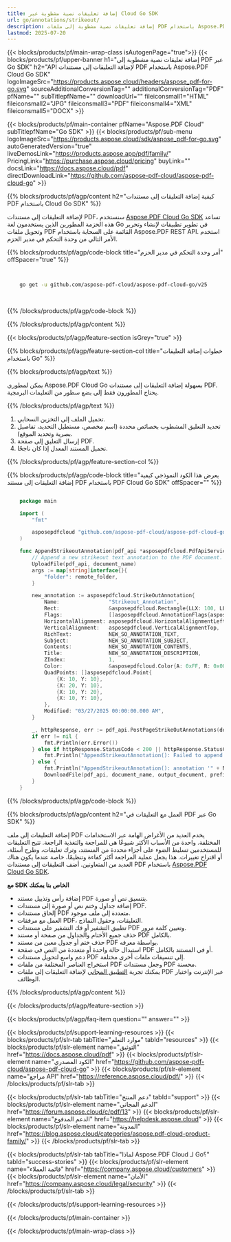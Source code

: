 ```yaml
---
title: إضافة تعليقات نصية مشطوبة عبر Cloud Go SDK
url: go/annotations/strikeout/
description: إضافة تعليقات نصية مشطوبة إلى ملفات PDF باستخدام Aspose.PDF Cloud SDK لـ Go.
lastmod: 2025-07-20
---
```


{{< blocks/products/pf/main-wrap-class isAutogenPage="true">}}
{{< blocks/products/pf/upper-banner h1="إضافة تعليقات نصية مشطوبة إلى PDF عبر Go SDK" h2="API لإضافة التعليقات إلى مستندات PDF باستخدام Aspose.PDF Cloud Go SDK" logoImageSrc="https://products.aspose.cloud/headers/aspose_pdf-for-go.svg" sourceAdditionalConversionTag="" additionalConversionTag="PDF" pfName="" subTitlepfName="" downloadUrl="" fileiconsmall1="HTML" fileiconsmall2="JPG" fileiconsmall3="PDF" fileiconsmall4="XML" fileiconsmall5="DOCX" >}}

{{< blocks/products/pf/main-container pfName="Aspose.PDF Cloud" subTitlepfName="Go SDK" >}}
{{< blocks/products/pf/sub-menu logoImageSrc="https://products.aspose.cloud/sdk/aspose_pdf-for-go.svg"
autoGeneratedVersion="true"
liveDemosLink="https://products.aspose.app/pdf/family/" PricingLink="https://purchase.aspose.cloud/pricing" buyLink="" docsLink="https://docs.aspose.cloud/pdf"  directDownloadLink="https://github.com/aspose-pdf-cloud/aspose-pdf-cloud-go" >}}

{{% blocks/products/pf/agp/content h2="كيفية إضافة التعليقات إلى مستندات PDF باستخدام Cloud Go SDK" %}}

لإضافة التعليقات إلى مستندات PDF، سنستخدم
[Aspose.PDF Cloud Go SDK](https://products.aspose.cloud/pdf/go/)
تساعد هذه الحزمة المطورين الذين يستخدمون لغة Go في تطوير تطبيقات لإنشاء وتحرير وتحويل ملفات PDF القائمة على السحابة باستخدام Aspose.PDF REST API. استخدم الأمر التالي من وحدة التحكم في مدير الحزم.

{{% blocks/products/pf/agp/code-block title="أمر وحدة التحكم في مدير الحزم" offSpacer="true" %}}

```bash

     
    go get -u github.com/aspose-pdf-cloud/aspose-pdf-cloud-go/v25
     
     
```

{{% /blocks/products/pf/agp/code-block %}}

{{% /blocks/products/pf/agp/content %}}

{{< blocks/products/pf/agp/feature-section isGrey="true" >}}

{{% blocks/products/pf/agp/feature-section-col title="خطوات إضافة التعليقات باستخدام Go" %}}

{{% blocks/products/pf/agp/text %}}

يمكن لمطوري Aspose.PDF Cloud Go بسهولة إضافة التعليقات إلى مستندات PDF. يحتاج المطورون فقط إلى بضع سطور من التعليمات البرمجية.

{{% /blocks/products/pf/agp/text %}}

1. تحميل الملف إلى التخزين السحابي.
1. تحديد التعليق المشطوب بخصائص محددة (اسم مخصص، مستطيل التحديد، تفاصيل بصرية وتحديد الموقع).
1. إرسال التعليق إلى صفحة PDF.
1. تحميل المستند المعدل إذا كان ناجحًا.

{{% /blocks/products/pf/agp/feature-section-col %}}

{{% blocks/products/pf/agp/code-block title="يعرض هذا الكود النموذجي كيفية إضافة التعليقات إلى مستند PDF باستخدام PDF Cloud Go SDK" offSpacer="" %}}

```go

    package main

    import (
        "fmt"

        asposepdfcloud "github.com/aspose-pdf-cloud/aspose-pdf-cloud-go/v25"
    )

    func AppendStrikeoutAnnotation(pdf_api *asposepdfcloud.PdfApiService, document_name string, page_num int32, output_document string, prefix string, remote_folder string) {
        // Append a new strikeout text annotation to the PDF document.
        UploadFile(pdf_api, document_name)
        args := map[string]interface{}{
            "folder": remote_folder,
        }

        new_annotation := asposepdfcloud.StrikeOutAnnotation{
            Name:                "Strikeout_Annotation",
            Rect:                &asposepdfcloud.Rectangle{LLX: 100, LLY: 350, URX: 450, URY: 400},
            Flags:               []asposepdfcloud.AnnotationFlags{asposepdfcloud.AnnotationFlagsDefault},
            HorizontalAlignment: asposepdfcloud.HorizontalAlignmentLeft,
            VerticalAlignment:   asposepdfcloud.VerticalAlignmentTop,
            RichText:            NEW_SO_ANNOTATION_TEXT,
            Subject:             NEW_SO_ANNOTATION_SUBJECT,
            Contents:            NEW_SO_ANNOTATION_CONTENTS,
            Title:               NEW_SO_ANNOTATION_DESCRIPTION,
            ZIndex:              1,
            Color:               &asposepdfcloud.Color{A: 0xFF, R: 0x00, G: 0xFF, B: 0x00},
            QuadPoints: []asposepdfcloud.Point{
                {X: 10, Y: 10},
                {X: 20, Y: 10},
                {X: 10, Y: 20},
                {X: 10, Y: 10},
            },
            Modified: "03/27/2025 00:00:00.000 AM",
        }

        _, httpResponse, err := pdf_api.PostPageStrikeOutAnnotations(document_name, page_num, []asposepdfcloud.StrikeOutAnnotation{new_annotation}, args)
        if err != nil {
            fmt.Println(err.Error())
        } else if httpResponse.StatusCode < 200 || httpResponse.StatusCode > 299 {
            fmt.Println("AppendStrikeoutAnnotation(): Failed to append annotation to the document page.")
        } else {
            fmt.Println("AppendStrikeoutAnnotation(): annotation '" + NEW_SO_ANNOTATION_TEXT + "' added to the document '" + document_name + "'.")
            DownloadFile(pdf_api, document_name, output_document, prefix)
        }
    }
```

{{% /blocks/products/pf/agp/code-block %}}

{{% blocks/products/pf/agp/content h2="العمل مع التعليقات في PDF عبر Go SDK" %}}

إضافة التعليقات إلى ملف PDF يخدم العديد من الأغراض الهامة عبر الاستخدامات المختلفة. واحدة من الأسباب الأكثر شيوعًا هي للمراجعة والتغذية الراجعة. تتيح التعليقات للمستخدمين تسليط الضوء على أجزاء محددة من المستند، وترك تعليقات، وطرح أسئلة، أو اقتراح تغييرات. هذا يجعل عملية المراجعة أكثر كفاءة وتنظيمًا، خاصة عندما يكون هناك العديد من المتعاونين.
أضف التعليقات إلى مستندات PDF باستخدام [Aspose.PDF Cloud Go SDK](https://products.aspose.cloud/pdf/go/).

**مع SDK الخاص بنا يمكنك**

+ إضافة رأس وتذييل مستند PDF بتنسيق نص أو صورة.
+ إضافة جداول وختم نص أو صورة إلى مستندات PDF.
+ إلحاق مستندات PDF متعددة إلى ملف موجود.
+ العمل مع مرفقات PDF، التعليقات، وحقول النماذج.
+ تطبيق التشفير أو فك التشفير على مستندات PDF وتعيين كلمة مرور.
+ حذف جميع الأختام والجداول من صفحة أو مستند PDF بالكامل.
+ حذف ختم أو جدول معين من مستند PDF بواسطة معرفه.
+ استبدال حالة واحدة أو متعددة من النص في صفحة PDF أو في المستند بالكامل.
+ دعم واسع لتحويل مستندات PDF إلى تنسيقات ملفات أخرى مختلفة.
+ استخراج العناصر المختلفة من ملفات PDF وجعل مستندات PDF محسنة.
+ يمكنك تجربة [التطبيق المجاني](https://products.aspose.app/pdf/) لإضافة التعليقات إلى ملفات PDF عبر الإنترنت واختبار الوظائف.

{{% /blocks/products/pf/agp/content %}}

{{< /blocks/products/pf/agp/feature-section >}}

{{< blocks/products/pf/agp/faq-item question="" answer="" >}}

{{< blocks/products/pf/support-learning-resources >}}
{{< blocks/products/pf/slr-tab tabTitle="موارد التعلم" tabId="resources" >}}
{{< blocks/products/pf/slr-element name="التوثيق" href="https://docs.aspose.cloud/pdf" >}}
{{< blocks/products/pf/slr-element name="الكود المصدري" href="https://github.com/aspose-pdf-cloud/aspose-pdf-cloud-go" >}}
{{< blocks/products/pf/slr-element name="مراجع API" href="https://reference.aspose.cloud/pdf/" >}}
{{< /blocks/products/pf/slr-tab >}}

{{< blocks/products/pf/slr-tab tabTitle="دعم المنتج" tabId="support" >}}
{{< blocks/products/pf/slr-element name="الدعم المجاني" href="https://forum.aspose.cloud/c/pdf/13" >}}
{{< blocks/products/pf/slr-element name="الدعم المدفوع" href="https://helpdesk.aspose.cloud" >}}
{{< blocks/products/pf/slr-element name="المدونة" href="https://blog.aspose.cloud/categories/aspose.pdf-cloud-product-family/" >}}
{{< /blocks/products/pf/slr-tab >}}

{{< blocks/products/pf/slr-tab tabTitle="لماذا Aspose.PDF Cloud لـ Go؟" tabId="success-stories" >}}
{{< blocks/products/pf/slr-element name="قائمة العملاء" href="https://company.aspose.cloud/customers" >}}
{{< blocks/products/pf/slr-element name="الأمان" href="https://company.aspose.cloud/legal/security" >}}
{{< /blocks/products/pf/slr-tab >}}

{{< /blocks/products/pf/support-learning-resources >}}

{{< /blocks/products/pf/main-container >}}

{{< /blocks/products/pf/main-wrap-class >}}




